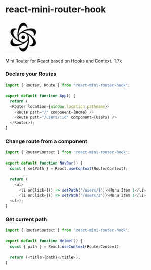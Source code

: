 # react-mini-router-hook

<img src="https://github.com/AvraamMavridis/react-mini-router-hook/blob/master/logo.png?raw=true" height="100" />

Mini Router for React based on Hooks and Context. 1.7k


### Declare your Routes

```js
import { Router, Route } from "react-mini-router-hook";

export default function App() {
  return (
  <Router location={window.location.pathname}>
    <Route path="/" component={Home} />
    <Route path="/users/:id" component={Users} />
  </Router>);
}
```

### Change route from a component

```js
import { RouterContext } from 'react-mini-router-hook';

export default function NavBar() {
  const { setPath } = React.useContext(RouterContext);

  return (
    <ul>
      <li onClick={() => setPath('/users/1')}>Menu Item 1</li>
      <li onClick={() => setPath('/users/2')}>Menu Item 1</li>
  <ul>);
}
```

### Get current path

```js
import { RouterContext } from 'react-mini-router-hook';

export default function Helmet() {
  const { path } = React.useContext(RouterContext);

  return (<title>{path}</title>);
}
```
